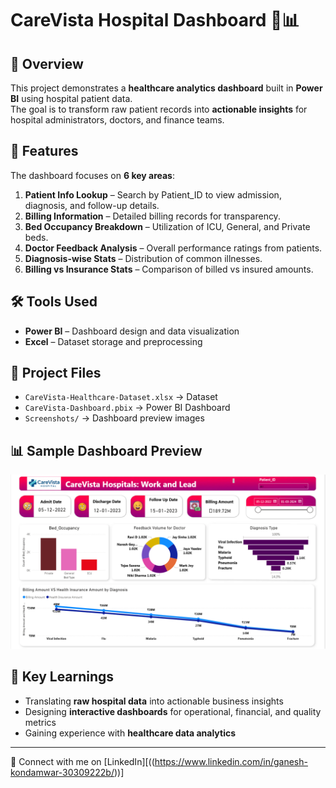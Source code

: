 # CareVista Hospital Dashboard 🏥📊

## 📌 Overview
This project demonstrates a **healthcare analytics dashboard** built in **Power BI** using hospital patient data.  
The goal is to transform raw patient records into **actionable insights** for hospital administrators, doctors, and finance teams.  

## 🚀 Features
The dashboard focuses on **6 key areas**:
1. **Patient Info Lookup** – Search by Patient_ID to view admission, diagnosis, and follow-up details.  
2. **Billing Information** – Detailed billing records for transparency.  
3. **Bed Occupancy Breakdown** – Utilization of ICU, General, and Private beds.  
4. **Doctor Feedback Analysis** – Overall performance ratings from patients.  
5. **Diagnosis-wise Stats** – Distribution of common illnesses.  
6. **Billing vs Insurance Stats** – Comparison of billed vs insured amounts.  

## 🛠️ Tools Used
- **Power BI** – Dashboard design and data visualization  
- **Excel** – Dataset storage and preprocessing  

## 📂 Project Files
- `CareVista-Healthcare-Dataset.xlsx` → Dataset  
- `CareVista-Dashboard.pbix` → Power BI Dashboard  
- `Screenshots/` → Dashboard preview images  

## 📊 Sample Dashboard Preview
![Dashboard Screenshot](Dashboard_preview.png)

## 🌟 Key Learnings
- Translating **raw hospital data** into actionable business insights  
- Designing **interactive dashboards** for operational, financial, and quality metrics  
- Gaining experience with **healthcare data analytics**  

---
🔗 Connect with me on [LinkedIn][((https://www.linkedin.com/in/ganesh-kondamwar-30309222b/))]  

